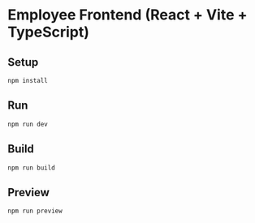 # Employee Frontend (React + Vite + TypeScript)

## Setup
```
npm install
```

## Run
```
npm run dev
```

## Build
```
npm run build
```

## Preview
```
npm run preview
```
```
